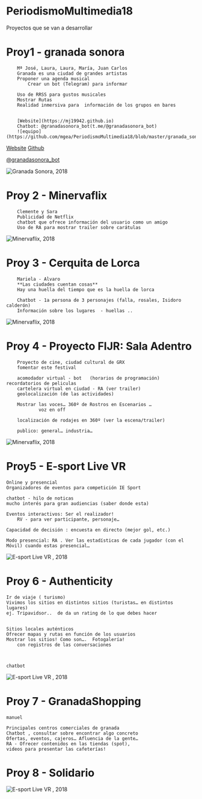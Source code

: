 # PeriodismoMultimedia18


Proyectos que se van a desarrollar 

Proy1 -  granada sonora 
========================================
		Mª José, Laura, Laura, María, Juan Carlos
		Granada es una ciudad de grandes artistas 
		Proponer una agenda musical 
    		Crear un bot (Telegram) para informar

		Uso de RRSS para gustos musicales 
		Mostrar Rutas
		Realidad inmersiva para  información de los grupos en bares
    

		[Website](https://mj19942.github.io)
		Chatbot: @granadasonora_bot(t.me/@granadasonora_bot)
		![equipo](https://github.com/mgea/PeriodismoMultimedia18/blob/master/granada_sonora.JPG)


[Website](https://mj19942.github.io)
[Github](https://github.com/mj19942)

[@granadasonora_bot](t.me/@granadasonora_bot)


![Granada Sonora, 2018](https://github.com/mgea/PeriodismoMultimedia/blob/master/2018/granada_sonora.JPG)


Proy 2 - Minervaflix
========================================
		Clemente y Sara 
		Publicidad de Netflix 
		chatbot que ofrece información del usuario como un amigo 
		Uso de RA para mostrar trailer sobre carátulas 

![Minervaflix, 2018](https://github.com/mgea/PeriodismoMultimedia18/blob/master/minervaflix.JPG)


Proy 3 - Cerquita de Lorca 
========================================
		Mariela - Alvaro 
		**Las ciudades cuentan cosas** 
		Hay una huella del tiempo que es la huella de lorca 

		Chatbot - 1a persona de 3 personajes (falla, rosales, Isidoro calderón) 
		Información sobre los lugares  - huellas .. 



![Minervaflix, 2018](https://github.com/mgea/PeriodismoMultimedia18/blob/master/cerquitadelorca.JPG)


Proy 4 - Proyecto FIJR: Sala Adentro
========================================		
		Proyecto de cine, ciudad cultural de GRX
		fomentar este festival 

		acomodador virtual - bot   (horarios de programación)  recordatorios de peliculas
		cartelera virtual en ciudad - RA (ver trailer)
		geolocalización (de las actividades) 

		Mostrar las voces… 360º de Rostros en Escenarios … 
				voz en off 

		localización de rodajes en 360º (ver la escena/trailer)

		publico: general… industria…


![Minervaflix, 2018](https://github.com/mgea/PeriodismoMultimedia18/blob/master/sala_adentro.JPG)


Proy5 - E-sport Live VR 
========================================
	Online y presencial 
	Organizadores de eventos para competición IE Sport

	chatbot - hilo de noticas 
	mucho interés para gran audiencias (saber donde esta) 

	Eventos interactivos: Ser el realizador! 
		RV - para ver participante, personaje… 

	Capacidad de decisión : encuesta en directo (mejor gol, etc.) 
	
	Modo presencial: RA . Ver las estadísticas de cada jugador (con el Móvil) cuando estas presencial… 


![E-sport Live VR , 2018](https://github.com/mgea/PeriodismoMultimedia18/blob/master/isport.JPG) 

Proy 6 - Authenticity 
========================================
	Ir de viaje ( turismo) 
	Vivimos los sitios en distintos sitios (turistas… en distintos lugares)
	ej. Tripavidsor..  de da un rating de lo que debes hacer 

	
	Sitios locales auténticos 
	Ofrecer mapas y rutas en función de los usuarios
	Mostrar los sitios! Como son…. 	Fotogalería! 
		con registros de las conversaciones 



	chatbot 

![E-sport Live VR , 2018](https://github.com/mgea/PeriodismoMultimedia18/blob/master/authencity.JPG) 

Proy 7 -  GranadaShopping 
========================================
	manuel 

	Principales centros comerciales de granada 
	Chatbot , consultar sobre encontrar algo concreto 
	Ofertas, eventos, cajeros… Afluencia de la gente… 
	RA - Ofrecer contenidos en las tiendas (spot), 
	videos para presentar las cafeterías! 

	

	
Proy 8 -  Solidario
========================================
	  




![E-sport Live VR , 2018](https://github.com/mgea/PeriodismoMultimedia18/blob/master/evolving.JPG) 





